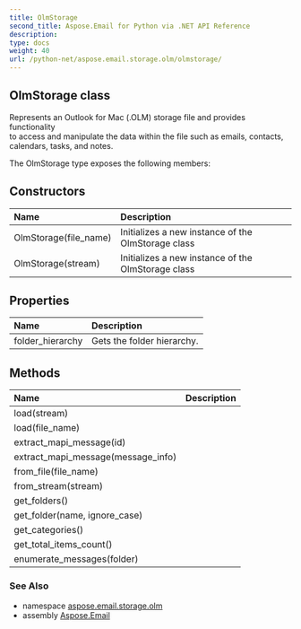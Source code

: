 ```yaml
---
title: OlmStorage
second_title: Aspose.Email for Python via .NET API Reference
description: 
type: docs
weight: 40
url: /python-net/aspose.email.storage.olm/olmstorage/
---
```


## OlmStorage class

Represents an Outlook for Mac (.OLM) storage file and provides functionality<br/>            to access and manipulate the data within the file such as emails, contacts,<br/>            calendars, tasks, and notes.

The OlmStorage type exposes the following members:
## Constructors
| Name | Description |
| :- | :- |
|OlmStorage(file_name)|Initializes a new instance of the OlmStorage class|
|OlmStorage(stream)|Initializes a new instance of the OlmStorage class|
## Properties
| Name | Description |
| :- | :- |
|folder_hierarchy|Gets the folder hierarchy.|
## Methods
| Name | Description |
| :- | :- |
|load(stream)|  |
|load(file_name)|  |
|extract_mapi_message(id)|  |
|extract_mapi_message(message_info)|  |
|from_file(file_name)|  |
|from_stream(stream)|  |
|get_folders()|  |
|get_folder(name, ignore_case)|  |
|get_categories()|  |
|get_total_items_count()|  |
|enumerate_messages(folder)|  |

### See Also

* namespace [aspose.email.storage.olm](/email/python-net/aspose.email.storage.olm/)
* assembly [Aspose.Email](/email/python-net/)

